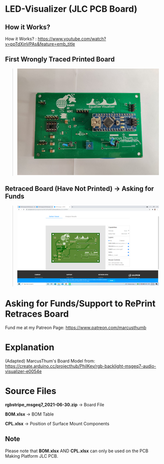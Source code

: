 # LED-Visualizer (JLC PCB Board)

## How it Works?

How it Works? : https://www.youtube.com/watch?v=ppTdXinVPAs&feature=emb_title

## First Wrongly Traced Printed Board

> ![](Printed_Board.jpg)

## Retraced Board (Have Not Printed) -> Asking for Funds

> ![](Board_Image.png)

# Asking for Funds/Support to RePrint Retraces Board

Fund me at my Patreon Page: https://www.patreon.com/marcusthumb



# Explanation
(Adapted) MarcusThum's Board Model from: https://create.arduino.cc/projecthub/PhilKey/rgb-backlight-msgeq7-audio-visualizer-e0054e

# Source Files

**rgbstripe_msgeq7_2021-06-30.zip** -> Board File

**BOM.xlsx** -> BOM Table

**CPL.xlsx** -> Position of Surface Mount Components

## Note
Please note that **BOM.xlsx** AND **CPL.xlsx** can only be used on the PCB Making Platform JLC PCB.
